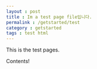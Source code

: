 ```yaml
---
layout : post
title : Im a test page file입니다.
permalink : /getstarted/test
category : getstarted
tags : test html
---
```


This is the test pages.

Contents!
